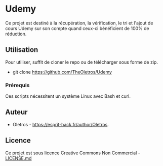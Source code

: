 # Udemy

Ce projet est destiné à la récupération, la vérification, le tri et l'ajout de cours Udemy sur son compte quand ceux-ci bénéficient de 100% de réduction. 

## Utilisation

Pour utiliser, suffit de cloner le repo ou de télécharger sous forme de zip. 
* git clone https://github.com/TheOletros/Udemy


### Prérequis

Ces scripts nécessitent un système Linux avec Bash et curl.

## Auteur

* Oletros - https://esprit-hack.fr/author/Oletros.

## Licence

Ce projet est sous licence Creative Commons Non Commercial - [LICENSE.md](LICENSE.md)
